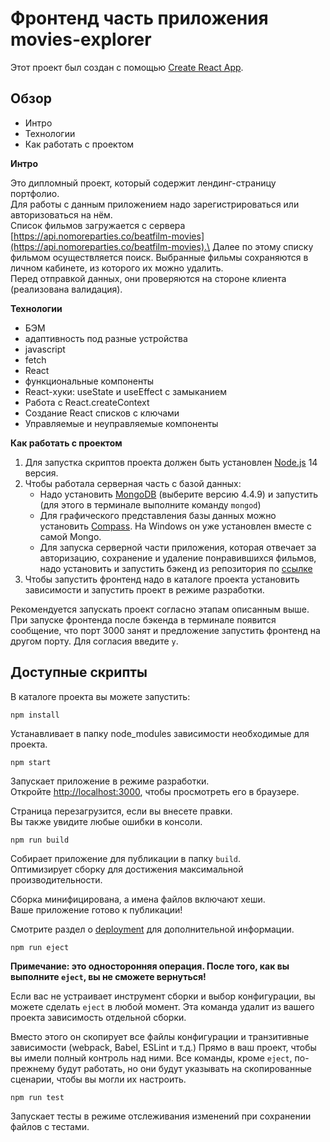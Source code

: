 # Фронтенд часть приложения movies-explorer

Этот проект был создан с помощью [Create React App](https://github.com/facebook/create-react-app).

## Обзор
* Интро
* Технологии
* Как работать с проектом

**Интро**

Это дипломный проект, который содержит лендинг-страницу портфолио.\
Для работы с данным приложением надо зарегистрироваться или авторизоваться на нём.\
Список фильмов загружается с сервера [https://api.nomoreparties.co/beatfilm-movies](https://api.nomoreparties.co/beatfilm-movies).\
Далее по этому списку фильмом осуществляется поиск. Выбранные фильмы сохраняются в личном кабинете, из которого их можно удалить.\
Перед отправкой данных, они проверяются на стороне клиента (реализована валидация).

**Технологии**

* БЭМ
* адаптивность под разные устройства
* javascript
* fetch
* React
* функциональные компоненты
* React-хуки: useState и useEffect с замыканием
* Работа с React.createContext
* Создание React списков с ключами
* Управляемые и неуправляемые компоненты

**Как работать с проектом**

1. Для запустка скриптов проекта должен быть установлен [Node.js](https://nodejs.org/en/download/) 14 версия.
2. Чтобы работала серверная часть с базой данных:
    * Надо установить [MongoDB](https://www.mongodb.com/try/download/community?jmp=docs) (выберите версию 4.4.9) и запустить (для этого в терминале выполните команду `mongod`)
    * Для графического представления базы данных можно установить [Compass](https://www.mongodb.com/download-center/compass). На Windows он уже установлен вместе с самой Mongo.
    * Для запуска серверной части приложения, которая отвечает за авторизацию, сохранение и удаление понравившихся фильмов, надо установить и запустить бэкенд из репозитория по [ссылке](https://github.com/sunlight-nadezhda/movies-explorer-api)
3. Чтобы запустить фронтенд надо в каталоге проекта установить зависимости и запустить проект в режиме разработки.

Рекомендуется запускать проект согласно этапам описанным выше. При запуске фронтенда после бэкенда в терминале появится сообщение, что порт 3000 занят и предложение запустить фронтенд на другом порту. Для согласия введите `y`.

## Доступные скрипты

В каталоге проекта вы можете запустить:

```npm install```

Устанавливает в папку node_modules зависимости необходимые для проекта.

```npm start```

Запускает приложение в режиме разработки.\
Откройте [http://localhost:3000](http://localhost:3000), чтобы просмотреть его в браузере.

Страница перезагрузится, если вы внесете правки.\
Вы также увидите любые ошибки в консоли.

```npm run build```

Собирает приложение для публикации в папку `build`.\
Оптимизирует сборку для достижения максимальной производительности.

Сборка минифицирована, а имена файлов включают хеши.\
Ваше приложение готово к публикации!

Смотрите раздел о [deployment](https://facebook.github.io/create-react-app/docs/deployment) для дополнительной информации.

```npm run eject```

**Примечание: это односторонняя операция. После того, как вы выполните `eject`, вы не сможете вернуться!**

Если вас не устраивает инструмент сборки и выбор конфигурации, вы можете сделать `eject` в любой момент. Эта команда удалит из вашего проекта зависимость отдельной сборки.

Вместо этого он скопирует все файлы конфигурации и транзитивные зависимости (webpack, Babel, ESLint и т.д.) Прямо в ваш проект, чтобы вы имели полный контроль над ними. Все команды, кроме `eject`, по-прежнему будут работать, но они будут указывать на скопированные сценарии, чтобы вы могли их настроить.

```npm run test```

Запускает тесты в режиме отслеживания изменений при сохранении файлов с тестами.

<!-- макет: https://disk.yandex.ru/d/xKH2ZT6GDMnpCA
frontend: movies-explorer.sun.nomoredomains.monster
backend: api.movies-explorer.sun.nomoredomains.monster   -->
